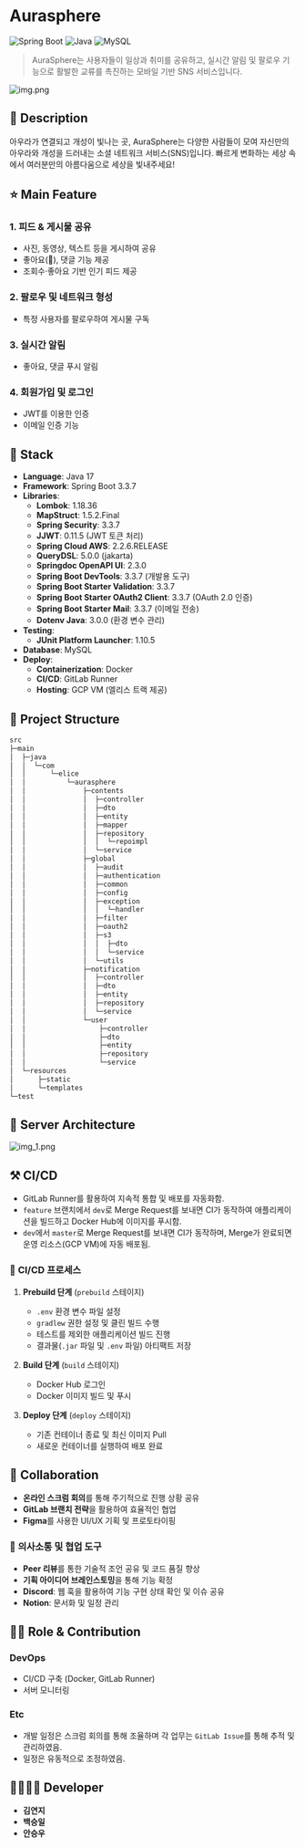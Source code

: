 # Aurasphere



![Spring Boot](https://img.shields.io/badge/Spring_Boot-3.3.7-brightgreen)
![Java](https://img.shields.io/badge/Java-17-blue)
![MySQL](https://img.shields.io/badge/MySQL-8.0.27-blue)




> AuraSphere는 사용자들이 일상과 취미를 공유하고, 실시간 알림 및 팔로우 기능으로 활발한 교류를 촉진하는 모바일 기반 SNS 서비스입니다.

![img.png](img.png)


## 📖 Description

아우라가 연결되고 개성이 빛나는 곳, AuraSphere는 다양한 사람들이 모여 자신만의 아우라와 개성을 드러내는 소셜 네트워크 서비스(SNS)입니다.
빠르게 변화하는 세상 속에서 여러분만의 아름다움으로 세상을 빛내주세요!


## ⭐ Main Feature
### 1. **피드 & 게시물 공유**
- 사진, 동영상, 텍스트 등을 게시하여 공유
- 좋아요(💙), 댓글 기능 제공
- 조회수·좋아요 기반 인기 피드 제공

### 2. **팔로우 및 네트워크 형성**
- 특정 사용자를 팔로우하여 게시물 구독

### 3. **실시간 알림**
- 좋아요, 댓글 푸시 알림

### 4. **회원가입 및 로그인**
- JWT를 이용한 인증
- 이메일 인증 기능



## 🔧 Stack
- **Language**: Java 17
- **Framework**: Spring Boot 3.3.7
- **Libraries**:
    - **Lombok**: 1.18.36
    - **MapStruct**: 1.5.2.Final
    - **Spring Security**: 3.3.7
    - **JJWT**: 0.11.5 (JWT 토큰 처리)
    - **Spring Cloud AWS**: 2.2.6.RELEASE
    - **QueryDSL**: 5.0.0 (jakarta)
    - **Springdoc OpenAPI UI**: 2.3.0
    - **Spring Boot DevTools**: 3.3.7 (개발용 도구)
    - **Spring Boot Starter Validation**: 3.3.7
    - **Spring Boot Starter OAuth2 Client**: 3.3.7 (OAuth 2.0 인증)
    - **Spring Boot Starter Mail**: 3.3.7 (이메일 전송)
    - **Dotenv Java**: 3.0.0 (환경 변수 관리)
- **Testing**:
    - **JUnit Platform Launcher**: 1.10.5
- **Database**: MySQL
- **Deploy**:
    - **Containerization**: Docker
    - **CI/CD**: GitLab Runner
    - **Hosting**: GCP VM (엘리스 트랙 제공)


## :open_file_folder: Project Structure

```markdown
src
├─main
│  ├─java
│  │  └─com
│  │      └─elice
│  │          └─aurasphere
│  │              ├─contents
│  │              │  ├─controller
│  │              │  ├─dto
│  │              │  ├─entity
│  │              │  ├─mapper
│  │              │  ├─repository
│  │              │  │  └─repoimpl
│  │              │  └─service
│  │              ├─global
│  │              │  ├─audit
│  │              │  ├─authentication
│  │              │  ├─common
│  │              │  ├─config
│  │              │  ├─exception
│  │              │  │  └─handler
│  │              │  ├─filter
│  │              │  ├─oauth2
│  │              │  ├─s3
│  │              │  │  ├─dto
│  │              │  │  └─service
│  │              │  └─utils
│  │              ├─notification
│  │              │  ├─controller
│  │              │  ├─dto
│  │              │  ├─entity
│  │              │  ├─repository
│  │              │  └─service
│  │              └─user
│  │                  ├─controller
│  │                  ├─dto
│  │                  ├─entity
│  │                  ├─repository
│  │                  └─service
│  └─resources
│      ├─static
│      └─templates
└─test

```

## 🔨 Server Architecture
![img_1.png](img_1.png)
## ⚒ CI/CD
- GitLab Runner를 활용하여 지속적 통합 및 배포를 자동화함.
- `feature` 브랜치에서 `dev`로 Merge Request를 보내면 CI가 동작하여 애플리케이션을 빌드하고 Docker Hub에 이미지를 푸시함.
- `dev`에서 `master`로 Merge Request를 보내면 CI가 동작하며, Merge가 완료되면 운영 리소스(GCP VM)에 자동 배포됨.

### 🔄 **CI/CD 프로세스**
1. **Prebuild 단계** (`prebuild` 스테이지)
    - `.env` 환경 변수 파일 설정
    - `gradlew` 권한 설정 및 클린 빌드 수행
    - 테스트를 제외한 애플리케이션 빌드 진행
    - 결과물(`.jar` 파일 및 `.env` 파일) 아티팩트 저장

2. **Build 단계** (`build` 스테이지)
    - Docker Hub 로그인
    - Docker 이미지 빌드 및 푸시

3. **Deploy 단계** (`deploy` 스테이지)
    - 기존 컨테이너 종료 및 최신 이미지 Pull
    - 새로운 컨테이너를 실행하여 배포 완료

## 🤝 Collaboration
- **온라인 스크럼 회의**를 통해 주기적으로 진행 상황 공유
- **GitLab 브랜치 전략**을 활용하여 효율적인 협업
- **Figma**를 사용한 UI/UX 기획 및 프로토타이핑

### 💬 **의사소통 및 협업 도구**
- **Peer 리뷰**를 통한 기술적 조언 공유 및 코드 품질 향상
- **기획 아이디어 브레인스토밍**을 통해 기능 확정
- **Discord**: 웹 훅을 활용하여 기능 구현 상태 확인 및 이슈 공유
- **Notion**: 문서화 및 일정 관리

## 👨‍💻 Role & Contribution
### **DevOps**
- CI/CD 구축 (Docker, GitLab Runner)
- 서버 모니터링

### **Etc**
- 개발 일정은 스크럼 회의를 통해 조율하며 각 업무는 `GitLab Issue`를 통해 추적 및 관리하였음.
- 일정은 유동적으로 조정하였음.

## 👨‍👩‍👧‍👦 Developer
*  **김연지** 
*  **백승일** 
*  **안승우**